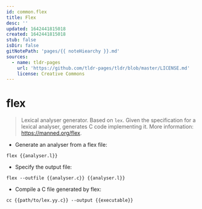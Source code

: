 ```yaml
---
id: common.flex
title: Flex
desc: ''
updated: 1642441815018
created: 1642441815018
stub: false
isDir: false
gitNotePath: 'pages/{{ noteHiearchy }}.md'
sources:
  - name: tldr-pages
    url: 'https://github.com/tldr-pages/tldr/blob/master/LICENSE.md'
    license: Creative Commons
---
```

# flex

> Lexical analyser generator. Based on `lex`.
> Given the specification for a lexical analyser, generates C code implementing it.
> More information: <https://manned.org/flex>.

- Generate an analyser from a flex file:

`flex {{analyser.l}}`

- Specify the output file:

`flex --outfile {{analyser.c}} {{analyser.l}}`

- Compile a C file generated by flex:

`cc {{path/to/lex.yy.c}} --output {{executable}}`

